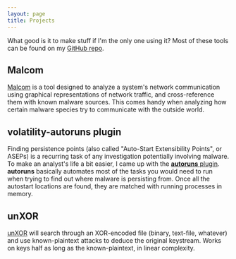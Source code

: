 ```yaml
---
layout: page
title: Projects
---
```


What good is it to make stuff if I'm the only one using it? Most of these tools can be found on my [GitHub repo](https://github.com/tomchop/).

## Malcom
[Malcom](https://github.com/tomchop/malcom) is a tool designed to analyze a system's network communication using graphical representations of network traffic, and cross-reference them with known malware sources. This comes handy when analyzing how certain malware species try to communicate with the outside world.

## volatility-autoruns plugin
Finding persistence points (also called "Auto-Start Extensibility Points", or ASEPs) is a recurring task of any investigation potentially involving malware. To make an analyst's life a bit easier, I came up with the [**autoruns** plugin](https://github.com/tomchop/volatility-autoruns). **autoruns** basically automates most of the tasks you would need to run when trying to find out where malware is persisting from. Once all the autostart locations are found, they are matched with running processes in memory.

## unXOR
[unXOR](https://github.com/tomchop/unxor) will search through an XOR-encoded file (binary, text-file, whatever) and use known-plaintext attacks to deduce the original keystream. Works on keys half as long as the known-plaintext, in linear complexity.
